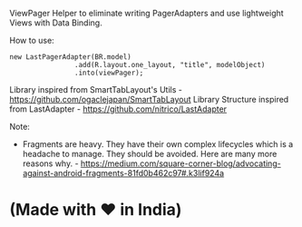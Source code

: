 ViewPager Helper to eliminate writing PagerAdapters and use lightweight Views with Data Binding.

How to use:
```
new LastPagerAdapter(BR.model)
				.add(R.layout.one_layout, "title", modelObject)
				.into(viewPager);
```

Library inspired from SmartTabLayout's Utils - https://github.com/ogaclejapan/SmartTabLayout
Library Structure inspired from LastAdapter - https://github.com/nitrico/LastAdapter

Note:

- Fragments are heavy. They have their own complex lifecycles which is a headache to manage. They should be avoided. Here are many more reasons why. - https://medium.com/square-corner-blog/advocating-against-android-fragments-81fd0b462c97#.k3lif924a

# (Made with ❤️ in India)
